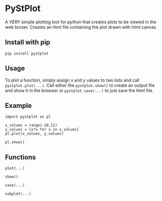 PyStPlot
========

A VERY simple plotting tool for python that creates plots to be viewed in the web broser.
Creates an html file containing the plot drawn with html canvas.

Install with pip
-----------------
```
pip install pystplot
```
Usage
------
To plot a function, simply assign x and y values to two lists and call `pystplot.plot(...)`.
Call either the `pystplot.show()` to create an output file and show it in the browser or `pystplot.save(...)` to just save the html file.

Example
--------
```
import pystplot as pl

x_values = range(-10,11)
y_values = [x*x for x in x_values]
pl.plot(x_values, y_values)

pl.show()
```

Functions
----------
```
plot(...)
```
```
show()
```
```
save(...)
```
```
subplot(...)
```
